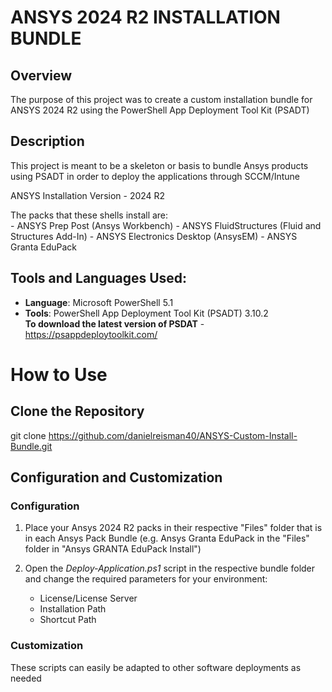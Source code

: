 # ANSYS 2024 R2 INSTALLATION BUNDLE

## Overview

The purpose of this project was to create a custom installation bundle for ANSYS 2024 R2 using the PowerShell App Deployment Tool Kit (PSADT)

## Description

This project is meant to be a skeleton or basis to bundle Ansys products using PSADT in order to deploy the applications through SCCM/Intune

ANSYS Installation Version - 2024 R2

The packs that these shells install are: <br>
    - ANSYS Prep Post (Ansys Workbench)
    - ANSYS FluidStructures (Fluid and Structures Add-In)
    - ANSYS Electronics Desktop (AnsysEM)
    - ANSYS Granta EduPack

## Tools and Languages Used:

- **Language**: Microsoft PowerShell 5.1
- **Tools**: PowerShell App Deployment Tool Kit (PSADT) 3.10.2 <br>
**To download the latest version of PSDAT** - https://psappdeploytoolkit.com/

# How to Use

## Clone the Repository

git clone https://github.com/danielreisman40/ANSYS-Custom-Install-Bundle.git

## Configuration and Customization

### Configuration
1. Place your Ansys 2024 R2 packs in their respective "Files" folder that is in each Ansys Pack Bundle (e.g. Ansys Granta EduPack in the "Files" folder in "Ansys GRANTA EduPack Install")

2. Open the *Deploy-Application.ps1* script in the respective bundle folder and change the required parameters for your environment:
    - License/License Server
    - Installation Path
    - Shortcut Path

### Customization

These scripts can easily be adapted to other software deployments as needed